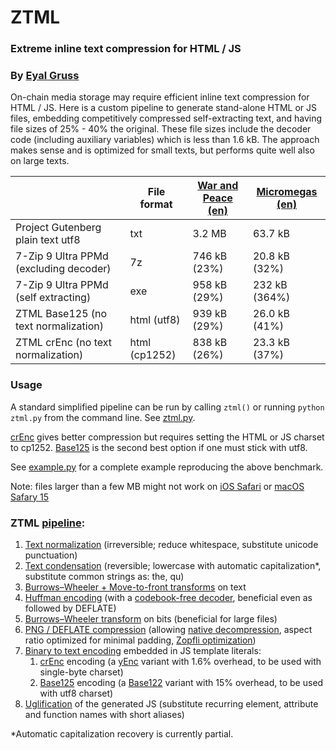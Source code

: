 # ZTML

### Extreme inline text compression for HTML / JS
### By [Eyal Gruss](https://eyalgruss.com)

On-chain media storage may require efficient inline text compression for HTML / JS.
Here is a custom pipeline to generate stand-alone HTML or JS files, embedding competitively compressed self-extracting text, and having file sizes of 25% - 40% the original.
These file sizes include the decoder code (including auxiliary variables) which is less than 1.6 kB.
The approach makes sense and is optimized for small texts, but performs quite well also on large texts.

|                                        | File format   | [War and Peace (en)](https://gutenberg.org/files/2600/2600-0.txt) | [Micromegas (en)](https://gutenberg.org/files/30123/30123-8.txt) |
|----------------------------------------|---------------|-------------------------------------------------------------------|------------------------------------------------------------------|
| Project Gutenberg plain text utf8      | txt           | 3.2 MB                                                            | 63.7 kB                                                          |
| 7-Zip 9 Ultra PPMd (excluding decoder) | 7z            | 746 kB (23%)                                                      | 20.8 kB (32%)                                                    |
| 7-Zip 9 Ultra PPMd (self extracting)   | exe           | 958 kB (29%)                                                      | 232 kB (364%)                                                    |
| ZTML Base125 (no text normalization)   | html (utf8)   | 939 kB (29%)                                                      | 26.0 kB (41%)                                                    |
| ZTML crEnc (no text normalization)     | html (cp1252) | 838 kB (26%)                                                      | 23.3 kB (37%)                                                    |

### Usage
A standard simplified pipeline can be run by calling `ztml()` or running `python ztml.py` from the command line. See [ztml.py](ztml/ztml.py).

[crEnc](ztml/crenc.py) gives better compression but requires setting the HTML or JS charset to cp1252. [Base125](ztml/base125.py) is the second best option if one must stick with utf8. 

See [example.py](example.py) for a complete example reproducing the above benchmark.

Note: files larger than a few MB might not work on [iOS Safari](https://pqina.nl/blog/canvas-area-exceeds-the-maximum-limit) or [macOS Safary 15](https://bugs.webkit.org/show_bug.cgi?id=230855)

### ZTML [pipeline](ztml/ztml.py):
1. [Text normalization](ztml/text_utils.py) (irreversible; reduce whitespace, substitute unicode punctuation)
2. [Text condensation](ztml/text_utils.py) (reversible; lowercase with automatic capitalization*, substitute common strings as: the, qu)
3. [Burrows–Wheeler + Move-to-front transforms](ztml/bwt_mtf.py) on text
4. [Huffman encoding](ztml/huffman.py) (with a [codebook-free decoder](https://researchgate.net/publication/3159499_On_the_implementation_of_minimum_redundancy_prefix_codes), beneficial even as followed by DEFLATE)
5. [Burrows–Wheeler transform](ztml/bwt_mtf.py) on bits (beneficial for large files)
6. [PNG / DEFLATE compression](ztml/deflate.py) (allowing [native decompression](https://web.archive.org/web/20090220141811/http://blog.nihilogic.dk/2008/05/compression-using-canvas-and-png.html
), aspect ratio optimized for minimal padding, [Zopfli optimization](https://github.com/google/zopfli))
7. [Binary to text encoding](https://en.wikipedia.org/wiki/Binary-to-text_encoding) embedded in JS template literals:
     1. [crEnc](ztml/crenc.py) encoding (a [yEnc](http://www.yenc.org) variant with 1.6% overhead, to be used with single-byte charset)
     2. [Base125](ztml/base125.py) encoding (a [Base122](https://blog.kevinalbs.com/base122) variant with 15% overhead, to be used with utf8 charset)
8. [Uglification](ztml/webify.py) of the generated JS (substitute recurring element, attribute and function names with short aliases)

*Automatic capitalization recovery is currently partial.
